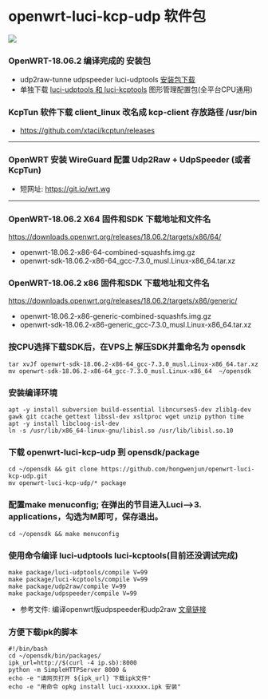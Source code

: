 # openwrt-luci-kcp-udp  软件包

![](https://raw.githubusercontent.com/hongwenjun/openwrt-luci-kcp-udp/master/bin/lui_udp_kcp.png)

### OpenWRT-18.06.2 编译完成的 安装包
- udp2raw-tunne udpspeeder luci-udptools [安装包下载](https://github.com/hongwenjun/vps_setup/blob/master/openwrt-18.06.2/openwrt_udptools.zip)
- 单独下载 [luci-udptools 和 luci-kcptools](https://github.com/hongwenjun/openwrt-luci-kcp-udp/tree/master/bin) 图形管理配置包(全平台CPU通用)

### KcpTun 软件下载 client_linux 改名成 kcp-client 存放路径 /usr/bin
- https://github.com/xtaci/kcptun/releases

------

###  OpenWRT 安装 WireGuard 配置 Udp2Raw + UdpSpeeder (或者 KcpTun)
- 短网址: https://git.io/wrt.wg

--------

### OpenWRT-18.06.2 X64 固件和SDK 下载地址和文件名
https://downloads.openwrt.org/releases/18.06.2/targets/x86/64/
- openwrt-18.06.2-x86-64-combined-squashfs.img.gz
- openwrt-sdk-18.06.2-x86-64_gcc-7.3.0_musl.Linux-x86_64.tar.xz

### OpenWRT-18.06.2 x86 固件和SDK 下载地址和文件名
https://downloads.openwrt.org/releases/18.06.2/targets/x86/generic/
- openwrt-18.06.2-x86-generic-combined-squashfs.img.gz
- openwrt-sdk-18.06.2-x86-generic_gcc-7.3.0_musl.Linux-x86_64.tar.xz

### 按CPU选择下载SDK后，在VPS上 解压SDK并重命名为 opensdk
	tar xvJf openwrt-sdk-18.06.2-x86-64_gcc-7.3.0_musl.Linux-x86_64.tar.xz
	mv openwrt-sdk-18.06.2-x86-64_gcc-7.3.0_musl.Linux-x86_64  ~/opensdk

### 安装编译环境

```
apt -y install subversion build-essential libncurses5-dev zlib1g-dev gawk git ccache gettext libssl-dev xsltproc wget unzip python time
apt -y install libcloog-isl-dev
ln -s /usr/lib/x86_64-linux-gnu/libisl.so /usr/lib/libisl.so.10
```

### 下载 openwrt-luci-kcp-udp 到 opensdk/package
	cd ~/opensdk && git clone https://github.com/hongwenjun/openwrt-luci-kcp-udp.git
	mv openwrt-luci-kcp-udp/* package

### 配置make menuconfig; 在弹出的节目进入Luci—>3. applications，勾选为M即可，保存退出。
	cd ~/opensdk && make menuconfig

### 使用命令编译 luci-udptools  luci-kcptools(目前还没调试完成)
```
make package/luci-udptools/compile V=99
make package/luci-kcptools/compile V=99
make package/udp2raw/compile V=99
make package/udpspeeder/compile V=99

```
- 参考文件: 编译openwrt版udpspeeder和udp2raw [文章链接](https://www.atrandys.com/2018/1255.html)

###  方便下载ipk的脚本
```
#!/bin/bash
cd ~/opensdk/bin/packages/
ipk_url=http://$(curl -4 ip.sb):8000
python -m SimpleHTTPServer 8000 &
echo -e "请网页打开 ${ipk_url} 下载ipk文件"
echo -e "用命令 opkg install luci-xxxxxx.ipk 安装"
```
